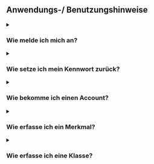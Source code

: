 ## Anwendungs-/ Benutzungshinweise

[//]:<Wie melde ich mich an?>
<details><summary><h3>Wie melde ich mich an?</h2></summary>
<br>

</details>

[//]:<Wie setze ich mein Kennwort zurück?>
<details><summary><h3>Wie setze ich mein Kennwort zurück?</h2></summary>
<br>

</details>

[//]:<Wie bekomme ich einen Account?>
<details><summary><h3>Wie bekomme ich einen Account?</h2></summary>
<br>


</details>

[//]:<Wie erfasse ich ein Merkmal?>
<details><summary><h3>Wie erfasse ich ein Merkmal?</h2></summary>
<br>


</details>

[//]:<Wie erfasse ich eine Klasse?>
<details><summary><h3>Wie erfasse ich eine Klasse?</h2></summary>
  
  1. Herausgeber, Domäne und Klassifikationssystem wählen
  2. Mittels des Zeichens "Plus" (Über den vorhandenen Klassen) eine neue Klasse hinzufügen
  3. Felder ausfüllen:
        - Info
          - Indentifikator der Klasse
        - DE
            - Klassenname DE
            - Definition der Klasse DE
            - Bemerkung DE, Beispiele DE
            - Synonyme DE
        - EN --> Dadurch wird gleiche ine Übersetzung in der Klasse automatisch mit hinterlegt und es muss keine neue Klasse eingefügt werden.
            - Klassennamen EN
            - Definition der Klasse EN
            - Bemerkung EN, Beispiele EN
            - Synonyme EN
        - Workflow
            - Status
                - Abgekündigt
                - Änderung angefragt
                - Angefragt
                - Erfasst
                - Freigabe Katalogausschuss beantragt
                - Geprüft
                - Nicht übersetzt
                - Obsolet
                - Publiziert
                - Übersetzt
                - Übersetzung geprüft
            - Veröffentlicht mit Version [es kann kein Wert eingetragen werden]
            - Unveröffentlicht mit Version [es kann kein Wert eingetragen werden]
            - Letzte Änderung
        - Änderungsprotokoll [wird das automatisch erstellt?]
            - Typ
            - Aktualisierungsdatum
            - Feldname
            - Alter Wert
            - Neuer Wert
            - Benutzername
        - Mappings
        - Merkmale
  4. Mit dem "Häkchen" rechts über dem Klassenfenster bestätigen.
  5. Die neue Klasse erscheint im KLassifikationssystembaum und kann ggf. auch geändert werden.
  6. Nun können Merkmale hinzugefügt werden oder Subklassen erstellt werden.
     - Merkmale hinzufügen [Link zu diesen Hinweis]
     - Subklassen erstellen [Link zu diesem Hinweis]
</details>
